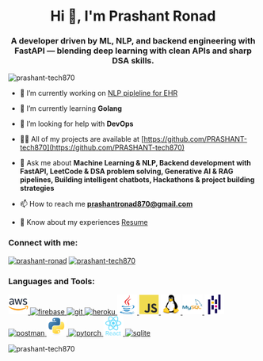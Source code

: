 <h1 align="center">Hi 👋, I'm Prashant Ronad</h1>
<h3 align="center">A developer driven by ML, NLP, and backend engineering with FastAPI — blending deep learning with clean APIs and sharp DSA skills.</h3>

<p align="left"> <img src="https://komarev.com/ghpvc/?username=prashant-tech870&label=Profile%20views&color=0e75b6&style=flat" alt="prashant-tech870" /> </p>

- 🔭 I’m currently working on [NLP pipleline for EHR](https://github.com/PRASHANT-tech870/NLP-pipeline-for-EHR)

- 🌱 I’m currently learning **Golang**

- 🤝 I’m looking for help with **DevOps**

- 👨‍💻 All of my projects are available at [https://github.com/PRASHANT-tech870](https://github.com/PRASHANT-tech870)

- 💬 Ask me about **Machine Learning & NLP, Backend development with FastAPI, LeetCode & DSA problem solving, Generative AI & RAG pipelines, Building intelligent chatbots, Hackathons & project building strategies**

- 📫 How to reach me **prashantronad870@gmail.com**

- 📄 Know about my experiences [Resume](https://drive.google.com/file/d/1bVDCNdGWkp-2Rw3yokQ7dBHxEQxg9ClO/view?usp=sharing)

<h3 align="left">Connect with me:</h3>
<p align="left">
<a href="https://linkedin.com/in/prashant-ronad" target="blank"><img align="center" src="https://raw.githubusercontent.com/rahuldkjain/github-profile-readme-generator/master/src/images/icons/Social/linked-in-alt.svg" alt="prashant-ronad" height="30" width="40" /></a>
<a href="https://www.leetcode.com/prashant-tech870" target="blank"><img align="center" src="https://raw.githubusercontent.com/rahuldkjain/github-profile-readme-generator/master/src/images/icons/Social/leet-code.svg" alt="prashant-tech870" height="30" width="40" /></a>
</p>

<h3 align="left">Languages and Tools:</h3>
<p align="left"> <a href="https://aws.amazon.com" target="_blank" rel="noreferrer"> <img src="https://raw.githubusercontent.com/devicons/devicon/master/icons/amazonwebservices/amazonwebservices-original-wordmark.svg" alt="aws" width="40" height="40"/> </a> <a href="https://firebase.google.com/" target="_blank" rel="noreferrer"> <img src="![image](https://github.com/user-attachments/assets/0281e35a-5bc6-477f-8693-d66365ef0efb)
" alt="firebase" width="40" height="40"/> </a> <a href="https://git-scm.com/" target="_blank" rel="noreferrer"> <img src="https://www.vectorlogo.zone/logos/git-scm/git-scm-icon.svg" alt="git" width="40" height="40"/> </a> <a href="https://heroku.com" target="_blank" rel="noreferrer"> <img src="https://www.vectorlogo.zone/logos/heroku/heroku-icon.svg" alt="heroku" width="40" height="40"/> </a> <a href="https://www.java.com" target="_blank" rel="noreferrer"> <img src="https://raw.githubusercontent.com/devicons/devicon/master/icons/java/java-original.svg" alt="java" width="40" height="40"/> </a> <a href="https://developer.mozilla.org/en-US/docs/Web/JavaScript" target="_blank" rel="noreferrer"> <img src="https://raw.githubusercontent.com/devicons/devicon/master/icons/javascript/javascript-original.svg" alt="javascript" width="40" height="40"/> </a> <a href="https://www.linux.org/" target="_blank" rel="noreferrer"> <img src="https://raw.githubusercontent.com/devicons/devicon/master/icons/linux/linux-original.svg" alt="linux" width="40" height="40"/> </a> <a href="https://www.mysql.com/" target="_blank" rel="noreferrer"> <img src="https://raw.githubusercontent.com/devicons/devicon/master/icons/mysql/mysql-original-wordmark.svg" alt="mysql" width="40" height="40"/> </a> <a href="https://pandas.pydata.org/" target="_blank" rel="noreferrer"> <img src="https://raw.githubusercontent.com/devicons/devicon/2ae2a900d2f041da66e950e4d48052658d850630/icons/pandas/pandas-original.svg" alt="pandas" width="40" height="40"/> </a> <a href="https://postman.com" target="_blank" rel="noreferrer"> <img src="https://www.vectorlogo.zone/logos/getpostman/getpostman-icon.svg" alt="postman" width="40" height="40"/> </a> <a href="https://www.python.org" target="_blank" rel="noreferrer"> <img src="https://raw.githubusercontent.com/devicons/devicon/master/icons/python/python-original.svg" alt="python" width="40" height="40"/> </a> <a href="https://pytorch.org/" target="_blank" rel="noreferrer"> <img src="https://www.vectorlogo.zone/logos/pytorch/pytorch-icon.svg" alt="pytorch" width="40" height="40"/> </a> <a href="https://reactjs.org/" target="_blank" rel="noreferrer"> <img src="https://raw.githubusercontent.com/devicons/devicon/master/icons/react/react-original-wordmark.svg" alt="react" width="40" height="40"/> </a> <a href="https://www.sqlite.org/" target="_blank" rel="noreferrer"> <img src="https://www.vectorlogo.zone/logos/sqlite/sqlite-icon.svg" alt="sqlite" width="40" height="40"/> </a> </p>

<p><img align="center" src="https://github-readme-stats.vercel.app/api/top-langs?username=prashant-tech870&show_icons=true&locale=en&layout=compact" alt="prashant-tech870" /></p>
